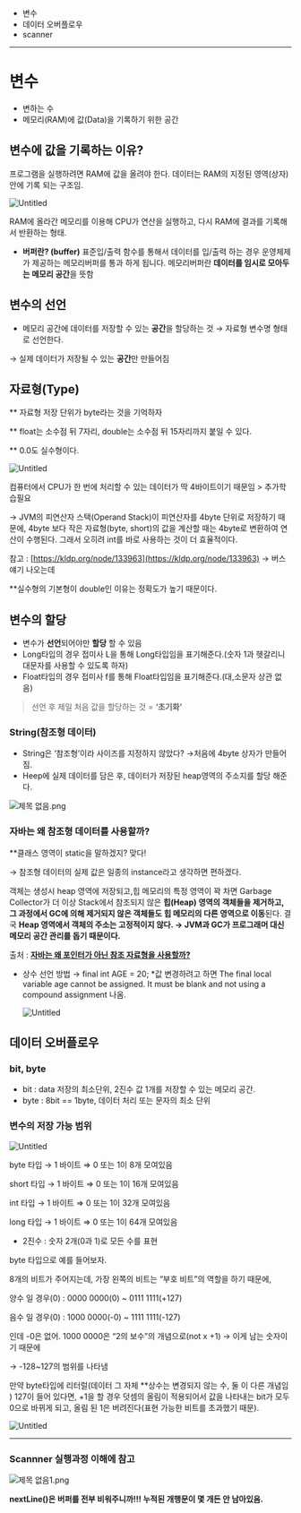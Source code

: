 * 변수
* 데이터 오버플로우
* scanner
  
------
# 변수

- 변하는 수
- 메모리(RAM)에 값(Data)을 기록하기 위한 공간

## 변수에 값을 기록하는 이유?

프로그램을 실행하려면 RAM에 값을 올려야 한다. 데이터는 RAM의 지정된 영역(상자)안에 기록 되는 구조임. 

![Untitled](https://s3-us-west-2.amazonaws.com/secure.notion-static.com/048630f3-a304-43d8-a70a-5af4697379d9/Untitled.png)

RAM에 올라간 메모리를 이용해 CPU가 연산을 실행하고, 다시 RAM에 결과를 기록해서 반환하는 형태.

- **버퍼란? (buffer)**
표준입/출력 함수를 통해서 데이터를 입/출력 하는 경우 운영체제가 제공하는 메모리버퍼를 통과 하게 됩니다. 메모리버퍼란 **데이터를 임시로 모아두는 메모리 공간**을 뜻함

## 변수의 선언

- 메모리 공간에 데이터를 저장할 수 있는 **공간**을 할당하는 것 → 자료형 변수명 형태로 선언한다.

→ 실제 데이터가 저장될 수 있는 **공간**만 만들어짐 

## 자료형(Type)

** 자료형 저장 단위가 byte라는 것을 기억하자

** float는 소수점 뒤 7자리, double는 소수점 뒤 15자리까지 붙일 수 있다. 

** 0.0도 실수형이다.

![Untitled](https://s3-us-west-2.amazonaws.com/secure.notion-static.com/fbd5fd90-ccc6-42b3-b28f-791446ef15c1/Untitled.png)


컴퓨터에서  CPU가 한 번에 처리할 수 있는 데이터가 딱 4바이트이기 때문임 > 추가학습필요

→ JVM의 피연산자 스택(Operand Stack)이 피연산자를 4byte 단위로 저장하기 때문에, 4byte 보다 작은 자료형(byte, short)의 값을 계산할 때는 4byte로 변환하여 연산이 수행된다. 그래서 오히려 int를 바로 사용하는 것이 더 효율적이다. 

참고 : [https://kldp.org/node/133963](https://kldp.org/node/133963) → 버스 얘기 나오는데

**실수형의 기본형이 double인 이유는 정확도가 높기 때문이다.


## 변수의 할당

- 변수가 **선언**되어야만 **할당** 할 수 있음
- Long타입의 경우 접미사 L을 통해 Long타입임을 표기해준다.(숫자 1과 헷갈리니 대문자를 사용할 수 있도록 하자)
- Float타입의 경우 접미사 f를 통해 Float타입임을 표기해준다.(대,소문자 상관 없음)

> 선언 후 제일 처음 값을 할당하는 것 = **‘초기화’**


### String(참조형 데이터)

- String은 ‘참조형’이라 사이즈를 지정하지 않았다? →처음에 4byte 상자가 만들어짐.
- Heep에 실제 데이터를 담은 후, 데이터가 저장된 heap영역의 주소지를 할당 해준다.

![제목 없음.png](https://s3-us-west-2.amazonaws.com/secure.notion-static.com/83952cdc-e85a-45b5-aa61-293799d5ff8c/%EC%A0%9C%EB%AA%A9_%EC%97%86%EC%9D%8C.png)


### 자바는 왜 참조형 데이터를 사용할까?

**클래스 영역이 static을 말하겠지? 맞다!

→ 참조형 데이터의 실제 값은 일종의 instance라고 생각하면 편하겠다. 

객체는 생성시 heap 영역에 저장되고,힙 메모리의 특정 영역이 꽉 차면 Garbage Collector가 더 이상 Stack에서 참조되지 않은 **힙(Heap) 영역의 객체들을 제거하고, 그 과정에서 GC에 의해 제거되지 않은 객체들도 힙 메모리의 다른 영역으로 이동**된다. 결국 **Heap 영역에서 객체의 주소는 고정적이지 않다. → JVM과 GC가 프로그래머 대신 메모리 공간 관리를 돕기 때문이다.** 

출처 : **[자바는 왜 포인터가 아닌 참조 자료형을 사용할까?](https://you88.tistory.com/34)**

- 상수 선언 방법 → final int AGE = 20; *값 변경하려고 하면 The final local variable age cannot be assigned. It must be blank and not using a compound assignment 나옴.
    
    ![Untitled](https://s3-us-west-2.amazonaws.com/secure.notion-static.com/22501ad1-17c4-4c49-84c9-f7d19cb8c7f5/Untitled.png)


## 데이터 오버플로우

### bit, byte

- bit : data 저장의 최소단위, 2진수 값 1개를 저장할 수 있는 메모리 공간.
- byte :  8bit == 1byte, 데이터 처리 또는 문자의 최소 단위

### 변수의 저장 가능 범위

![Untitled](https://s3-us-west-2.amazonaws.com/secure.notion-static.com/aa11d935-4d82-425b-ae05-fc494b688b7c/Untitled.png)

byte 타입   → 1 바이트 ⇒  0 또는 1이 8개 모여있음

short 타입 → 1 바이트 ⇒  0 또는 1이 16개 모여있음

int 타입     → 1 바이트 ⇒  0 또는 1이 32개 모여있음

long 타입 → 1 바이트 ⇒  0 또는 1이 64개 모여있음

- 2진수 : 숫자 2개(0과 1)로 모든 수를 표현

byte 타입으로 예를 들어보자.

8개의 비트가 주어지는데, 가장 왼쪽의 비트는 “부호 비트”의 역할을 하기 때문에, 

양수 일 경우(0) : 0000 0000(0) ~ 0111 1111(+127)

음수 일 경우(0) : 1000 0000(-0) ~ 1111 1111(-127)

인데 -0은 없어. 1000 0000은 “2의 보수”의 개념으로(not x +1) → 이게 남는 숫자이기 때문에 

→ -128~127의 범위를 나타냄

 

만약 byte타입에 리터럴(데이터 그 자체 **상수는 변경되지 않는 수, 둘 이 다른 개념임 ) 127이 들어 있다면, +1을 할 경우 덧셈의 올림이 적용되어서 값을 나타내는 bit가 모두 0으로 바뀌게 되고, 올림 된 1은 버려진다(표현 가능한 비트를 초과했기 때문).

![Untitled](https://s3-us-west-2.amazonaws.com/secure.notion-static.com/dab085d7-3b4f-4f9a-9b9e-bb8c3f159c7f/Untitled.png)

------

### Scannner 실행과정 이해에 참고

![제목 없음1.png](https://s3-us-west-2.amazonaws.com/secure.notion-static.com/caf8cd3d-3d60-4a8d-8039-5db26117ae17/%EC%A0%9C%EB%AA%A9_%EC%97%86%EC%9D%8C1.png)

**nextLine()은 버퍼를 전부 비워주니까!!! 누적된 개행문이 몇 개든 안 남아있음.**
